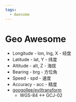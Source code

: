 ```yaml
---
tags:
  - Awesome
---
```


# Geo Awesome

- Longitude - lon, lng, X - 经度
- Latitude - lat, Y - 纬度
- Altitude - alt, Z - 海拔
- Bearing - brg - 方位角
- Speed - spd - 速度
- Accuracy - acc - 精度
- [googollee/eviltransform](https://github.com/googollee/eviltransform)
  - WGS-84 <-> GCJ-02

